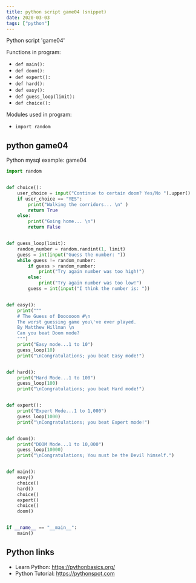 ```yaml
---
title: python script game04 (snippet)
date: 2020-03-03
tags: ["python"]
---
```

Python script 'game04'

Functions in program: 
* `def main():`
* `def doom():`
* `def expert():`
* `def hard():`
* `def easy():`
* `def guess_loop(limit):`
* `def choice():`

Modules used in program: 
* `import random`

## python game04

Python mysql example: game04

```python
import random


def choice():
    user_choice = input("Continue to certain doom? Yes/No ").upper()
    if user_choice == "YES":
        print("Walking the corridors... \n" )
        return True
    else:
        print("Going home... \n")
        return False


def guess_loop(limit):
    random_number = random.randint(1, limit)
    guess = int(input("Guess the number: "))
    while guess != random_number:
        if guess > random_number:
            print("Try again number was too high!")
        else:
            print("Try again number was too low!")
        guess = int(input("I think the number is: "))


def easy():
    print("""
    # The Guess of Doooooom #\n
    The worst guessing game you\'ve ever played.
    By Matthew Hillman \n
    Can you beat Doom mode?
    """)
    print("Easy mode...1 to 10")
    guess_loop(10)
    print("\nCongratulations; you beat Easy mode!")


def hard():
    print("Hard Mode...1 to 100")
    guess_loop(100)
    print("\nCongratulations; you beat Hard mode!")


def expert():
    print("Expert Mode...1 to 1,000")
    guess_loop(1000)
    print("\nCongratulations; you beat Expert mode!")


def doom():
    print("DOOM Mode...1 to 10,000")
    guess_loop(10000)
    print("\nCongratulations; You must be the Devil himself.")


def main():
    easy()
    choice()
    hard()
    choice()
    expert()
    choice()
    doom()


if __name__ == "__main__":
    main()

```

## Python links

- Learn Python: https://pythonbasics.org/
- Python Tutorial: https://pythonspot.com
